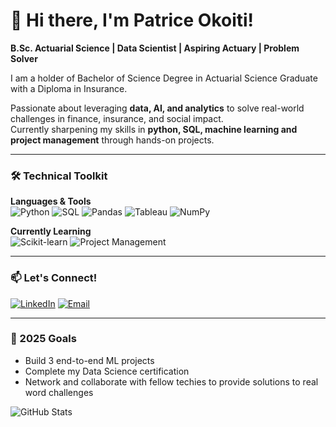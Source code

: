 # 👋 Hi there, I'm Patrice Okoiti! 

**B.Sc. Actuarial Science | Data Scientist | Aspiring Actuary | Problem Solver**

I am a holder of Bachelor of Science Degree in Actuarial Science Graduate with a Diploma in Insurance. 

Passionate about leveraging **data, AI, and analytics** to solve real-world challenges in finance, insurance, and social impact.  
Currently sharpening my skills in **python, SQL, machine learning and project management** through hands-on projects.

---

### 🛠️ Technical Toolkit
**Languages & Tools**  
![Python](https://img.shields.io/badge/Python-3776AB?style=flat&logo=python&logoColor=white)
![SQL](https://img.shields.io/badge/SQL-4479A1?style=flat&logo=postgresql&logoColor=white)
![Pandas](https://img.shields.io/badge/Pandas-150458?style=flat&logo=pandas&logoColor=white)
![Tableau](https://img.shields.io/badge/Tableau-E97627?style=flat&logo=tableau&logoColor=white)
![NumPy](https://img.shields.io/badge/NumPy-013243?style=flat&logo=numpy&logoColor=white)

**Currently Learning**  
![Scikit-learn](https://img.shields.io/badge/Scikit--learn-F7931E?style=flat&logo=scikitlearn&logoColor=white)
![Project Management](https://img.shields.io/badge/Agile-0096D6?style=flat&logo=agile&logoColor=white)

---

### 📫 Let's Connect!
[![LinkedIn](https://img.shields.io/badge/LinkedIn-0A66C2?style=for-the-badge&logo=linkedin&logoColor=white)](https://www.linkedin.com/in/patrice-okemo-okoiti/)
[![Email](https://img.shields.io/badge/Email-D14836?style=for-the-badge&logo=gmail&logoColor=white)](mailto:okoitipatrice96@gmail.com)

---

### 🎯 2025 Goals
- Build 3 end-to-end ML projects
- Complete my Data Science certification
- Network and collaborate with fellow techies to provide solutions to real word challenges

![GitHub Stats](https://github-readme-stats.vercel.app/api?username=Patoh254code&show_icons=true&theme=radical)
